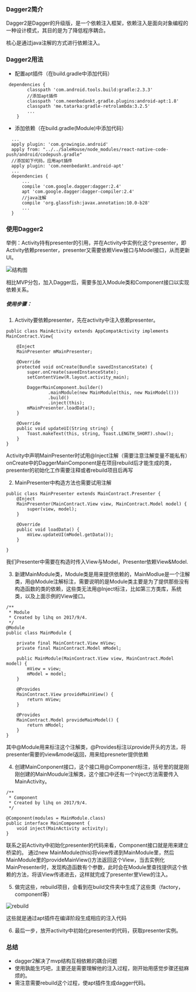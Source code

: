 ### Dagger2简介
Dagger2是Dagger的升级版，是一个依赖注入框架，依赖注入是面向对象编程的一种设计模式，其目的是为了降低程序耦合。

核心是通过java注解的方式进行依赖注入。

### Dagger2用法
* 配置apt插件（在build.gradle中添加代码）
```
 dependencies {
        classpath 'com.android.tools.build:gradle:2.3.3'
        //添加apt插件
        classpath 'com.neenbedankt.gradle.plugins:android-apt:1.8'
        classpath 'me.tatarka:gradle-retrolambda:3.2.5'
        ...
    }
```
* 添加依赖（在build.gradle(Module)中添加代码）
```
  ...
  apply plugin: 'com.growingio.android'
  apply from: "../../SaleHouse/node_modules/react-native-code-push/android/codepush.gradle"
  //添加如下代码，应用apt插件
  apply plugin: 'com.neenbedankt.android-apt'
  ...
  dependencies {
      ...
      compile 'com.google.dagger:dagger:2.4'
      apt 'com.google.dagger:dagger-compiler:2.4'
      //java注解
      compile 'org.glassfish:javax.annotation:10.0-b28'
      ...
  }
```
### 使用Dagger2
举例：Activity持有presenter的引用，并在Activity中实例化这个presenter，即Activity依赖presenter，presenter又需要依赖View接口与Model接口，从而更新UI。

![结构图](http://upload-images.jianshu.io/upload_images/7752337-96a025c133293c91.png?imageMogr2/auto-orient/strip%7CimageView2/2/w/1240)

相比MVP分包，加入Dagger后，需要多加入Module类和Component接口以实现依赖关系。

##### 使用步骤：
1. Activity要依赖presenter，先在activity中注入依赖presenter。
```
public class MainActivity extends AppCompatActivity implements MainContract.View{

    @Inject
    MainPresenter mMainPresenter;

    @Override
    protected void onCreate(Bundle savedInstanceState) {
        super.onCreate(savedInstanceState);
        setContentView(R.layout.activity_main);

        DaggerMainComponent.builder()
                .mainModule(new MainModule(this, new MainModel()))
                .build()
                .inject(this);
        mMainPresenter.loadData();
    }

    @Override
    public void updateUI(String string) {
        Toast.makeText(this, string, Toast.LENGTH_SHORT).show();
    }
}
```
Activity中声明MainPresenter时试用@Inject注解（需要注意注解变量不能私有）
onCreate中的DaggerMainComponent是在项目rebuild后才能生成的类，presenter的初始化工作需要注释或者rebuild项目后再写

2. MainPresenter中构造方法也需要试用注解
```
public class MainPresenter extends MainContract.Presenter {
    @Inject
    MainPresenter(MainContract.View view, MainContract.Model model) {
        super(view, model);
    }

    @Override
    public void loadData() {
        mView.updateUI(mModel.getData());
    }

}
```
我们Presenter中需要在构造时传入View与Model，Presenter依赖View&Model.

3. 新建MainModule类，Module类是用来提供依赖的，MainModlue是一个注解类，用@Module注解标注，需要说明的是Module类主要是为了提供那些没有构造函数的类的依赖，这些类无法用@Inject标注，比如第三方类库，系统类，以及上面示例的View接口。
```
/**
 * Module
 * Created by lihq on 2017/9/4.
 */
@Module
public class MainModule {

    private final MainContract.View mView;
    private final MainContract.Model mModel;

    public MainModule(MainContract.View view, MainContract.Model model) {
        mView = view;
        mModel = model;
    }

    @Provides
    MainContract.View provideMainView() {
        return mView;
    }

    @Provides
    MainContract.Model provideMainModel() {
        return mModel;
    }
}
```
其中@Module用来标注这个注解类，@Provides标注以provide开头的方法，将presenter需要的view&model返回，用来给presneter提供依赖

4. 创建MainConponent接口，这个接口用@Component标注，括号里的就是刚刚创建的MainMoudule注解类，这个接口中还有一个inject方法需要传入MainActivity。
```
/**
 * Component
 * Created by lihq on 2017/9/4.
 */

@Component(modules = MainModule.class)
public interface MainComponent {
    void inject(MainActivity activity);
}
```
联系之前Activity中初始化presenter的代码来看，Component接口就是用来建立桥梁的。
通过new MainModule(this)将view传递到MainModule里，然后MainModule里的provideMainView()方法返回这个View，当去实例化MainPresenter时，发现构造函数有个参数，此时会在Module里查找提供这个依赖的方法，将该View传递进去，这样就完成了presenter里View的注入。

5. 做完这些，rebuild项目，会看到在build文件夹中生成了这些类（factory，component等）


![rebuild](http://upload-images.jianshu.io/upload_images/7752337-3df2e8e6dffdc344.png?imageMogr2/auto-orient/strip%7CimageView2/2/w/1240)

这些就是通过apt插件在编译阶段生成相应的注入代码

6. 最后一步，放开activity中初始化presenter的代码，获取presenter实例。

### 总结
* dagger2解决了mvp结构互相依赖的耦合问题
* 使用孰能生巧吧，主要还是需要理解他的注入过程，刚开始用感觉步骤还挺麻烦的。
* 需注意需要rebuild这个过程，使apt插件生成dagger代码。